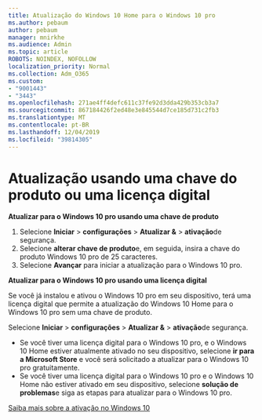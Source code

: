 ```yaml
---
title: Atualização do Windows 10 Home para o Windows 10 pro
ms.author: pebaum
author: pebaum
manager: mnirkhe
ms.audience: Admin
ms.topic: article
ROBOTS: NOINDEX, NOFOLLOW
localization_priority: Normal
ms.collection: Adm_O365
ms.custom:
- "9001443"
- "3443"
ms.openlocfilehash: 271ae4ff4defc611c37fe92d3dda429b353cb3a7
ms.sourcegitcommit: 867184426f2ed48e3e845544d7ce185d731c2fb3
ms.translationtype: MT
ms.contentlocale: pt-BR
ms.lasthandoff: 12/04/2019
ms.locfileid: "39814305"
---
```

# <a name="upgrade-using-either-a-product-key-or-a-digital-license"></a>Atualização usando uma chave do produto ou uma licença digital

**Atualizar para o Windows 10 pro usando uma chave de produto**

1. Selecione **Iniciar** > **configurações** > **Atualizar &** > **ativação**de segurança.
2. Selecione **alterar chave de produto**e, em seguida, insira a chave do produto Windows 10 pro de 25 caracteres.
3. Selecione **Avançar** para iniciar a atualização para o Windows 10 pro.

**Atualizar para o Windows 10 pro usando uma licença digital**

Se você já instalou e ativou o Windows 10 pro em seu dispositivo, terá uma licença digital que permite a atualização do Windows 10 Home para o Windows 10 pro sem uma chave de produto.

Selecione **Iniciar** > **configurações** > **Atualizar &** > **ativação**de segurança.

- Se você tiver uma licença digital para o Windows 10 pro, e o Windows 10 Home estiver atualmente ativado no seu dispositivo, selecione **ir para a Microsoft Store** e você será solicitado a atualizar para o Windows 10 pro gratuitamente.
- Se você tiver uma licença digital para o Windows 10 pro e o Windows 10 Home não estiver ativado em seu dispositivo, selecione **solução de problemas**e siga as etapas para atualizar para o Windows 10 pro.

[Saiba mais sobre a ativação no Windows 10](https://support.microsoft.com/help/12440)